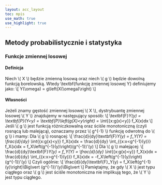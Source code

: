 ```yaml
---
layout: acc_layout
toc: mpis
use_math: true
use_highlight: true
---
```


Metody probabilistycznie i statystyka
---

### Funkcje zmiennej losowej
#### Definicja
Niech \\( X \\) będzie zmienną losową oraz niech \\( g \\) będzie dowolną funkcją borelowską. Wtedy \textbf{funkcję zmiennej losowej Y} definiujemy jako:
\\[ Y(\omega) = g\left(X(\omega)\right) \\]

#### Własności
Jeżeli znamy gęstość zmiennej losowej \\( X \\), dystrybuantę zmiennej losowej \\( Y \\) znajdujemy w następujący sposób:
\\[ \textbf{F}_Y(y) = \textbf{P}(Y<y) = \textbf{P}\left(g(X)<y\right) = \int_{\{x:g(x)<y\}} f_X(x)dx \\]
Jeśli \\( g \\) jest funkcją różniczkowalną oraz ściśle monotoniczną (czyli rosnącą lub malejącą), oznaczamy przez \\( g^{-1} \\) funkcję odwrotną do \\( g \\) i mamy:
Dla \\( g \\) rosnącej:
\\[ \frac{d}{dy}\textbf{F}_Y(y) = f_Y(Y) = \frac{d}{dy} \int_{\{x:g(x)<y\}} f_X(x)dx = \frac{d}{dy} \int_{\{x:x<g^{-1}(y)\}} f_X(x)dx = f_X\left(g^{-1}(y)\right)(g^{-1})'(y) \\]
Dla \\( g \\) malejącej:
\\[ \frac{d}{dy}\textbf{F}_Y(y) = f_Y(Y) = \frac{d}{dy} \int_{\{x:g(x)<y\}} f_X(x)dx = \frac{d}{dy} \int_{\{x:x>g^{-1}(y)\}} f_X(x)dx = -f_X\left(g^{-1}(y)\right)(g^{-1})'(y) \\]
Czyli ogólnie:
\\[ \frac{d}{dy}\textbf{F}_Y(y) = f_X\left(g^{-1}(y)\right)\Big\vert (g^{-1})'(y)\Big\vert  \\]
Pamiętajmy, że gdy \\( X \\) jest typu ciągłego oraz \\( g \\) jest ściśle monotoniczna nie implikują tego, że \\( Y \\) jest typu ciągłego.
